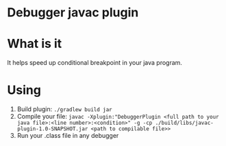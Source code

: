 # Debugger javac plugin

# What is it

It helps speed up conditional breakpoint in your java program.

# Using

1. Build plugin:
```./gradlew build jar```
2. Compile your file:
`javac -Xplugin:"DebuggerPlugin <full path to your java file>:<line number>:<condition>" -g -cp ./build/libs/javac-plugin-1.0-SNAPSHOT.jar <path to compilable file>>`
3. Run your .class file in any debugger